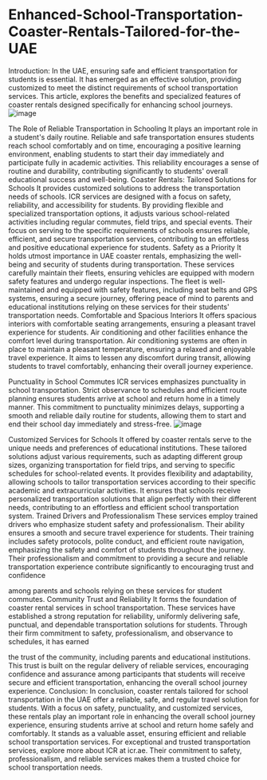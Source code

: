 # Enhanced-School-Transportation-Coaster-Rentals-Tailored-for-the-UAE
Introduction: 
In the UAE, ensuring safe and efficient transportation for students is essential. It has emerged as an effective solution, providing customized to meet the distinct requirements of school transportation services. This article, explores the benefits and specialized features of coaster rentals designed specifically for enhancing school journeys.
![image](https://github.com/icrbuses/Enhanced-School-Transportation-Coaster-Rentals-Tailored-for-the-UAE/assets/156324117/c335302a-bb37-46c4-b89b-99c04e25fd71)

 
The Role of Reliable Transportation in Schooling
It plays an important role in a student's daily routine. Reliable and safe transportation ensures students reach school comfortably and on time, encouraging a positive learning environment, enabling students to start their day immediately and participate fully in academic activities. This reliability encourages a sense of routine and durability, contributing significantly to students' overall educational success and well-being.
Coaster Rentals: Tailored Solutions for Schools 
It provides customized solutions to address the transportation needs of schools. ICR services are designed with a focus on safety, reliability, and accessibility for students. By providing flexible and specialized transportation options, it adjusts various school-related activities including regular commutes, field trips, and special events. Their focus on serving to the specific requirements of schools ensures reliable, 
efficient, and secure transportation services, contributing to an effortless and positive educational experience for students.
Safety as a Priority 
It holds utmost importance in UAE coaster rentals, emphasizing the well-being and security of students during transportation. These services carefully maintain their fleets, ensuring vehicles are equipped with modern safety features and undergo regular inspections. The fleet is well-maintained and equipped with safety features, including seat belts and GPS systems, ensuring a secure journey, offering peace of mind to parents and educational institutions relying on these services for their students' transportation needs.
Comfortable and Spacious Interiors 
It offers spacious interiors with comfortable seating arrangements, ensuring a pleasant travel experience for students. Air conditioning and other facilities enhance the comfort level during transportation. Air 
conditioning systems are often in place to maintain a pleasant temperature, ensuring a relaxed and enjoyable travel experience. It aims to lessen any discomfort during transit, allowing students to travel comfortably, enhancing their overall journey experience.

Punctuality in School Commutes 
ICR services emphasizes punctuality in school transportation. Strict observance to schedules and efficient route planning ensures students arrive at school and return home in a timely manner. This commitment to punctuality minimizes delays, supporting a smooth and reliable daily routine for students, allowing them to start and end their school day immediately and stress-free.
![image](https://github.com/icrbuses/Enhanced-School-Transportation-Coaster-Rentals-Tailored-for-the-UAE/assets/156324117/65c172db-071e-4c2e-a129-8eb82b4acbc6)

 
Customized Services for Schools 
It offered by coaster rentals serve to the unique needs and preferences of educational institutions. These tailored solutions adjust various requirements, such as adapting different group sizes, organizing transportation for field trips, and serving to specific schedules for school-related events. It provides flexibility and adaptability, allowing schools to tailor transportation services according to their specific academic and extracurricular activities. It ensures that schools receive personalized transportation solutions that align perfectly with their different needs, contributing to an effortless and efficient school transportation system.
Trained Drivers and Professionalism
These services employ trained drivers who emphasize student safety and professionalism. Their ability ensures a smooth and secure travel experience for students. Their training includes safety protocols, polite conduct, and efficient route navigation, emphasizing the safety and comfort of students throughout the journey. Their professionalism and commitment to providing a secure and reliable transportation experience contribute significantly to encouraging trust and confidence 

among parents and schools relying on these services for student commutes.
Community Trust and Reliability 
It forms the foundation of coaster rental services in school transportation. These services have established a strong reputation for reliability, uniformly delivering safe, punctual, and dependable transportation solutions for students. Through their firm commitment to safety, professionalism, and observance to schedules, it has earned 

the trust of the community, including parents and educational institutions. This trust is built on the regular delivery of reliable services, encouraging confidence and assurance among participants that students will receive secure and efficient transportation, enhancing the overall school journey experience.
Conclusion: 
In conclusion, coaster rentals tailored for school transportation in the UAE offer a reliable, safe, and regular travel solution for students. With a focus on safety, punctuality, and customized services, these rentals play an important role in enhancing the overall school journey experience, ensuring students arrive at school and return home safely and comfortably. It stands as a valuable asset, ensuring efficient and reliable school transportation services.
For exceptional and trusted transportation services, explore more about ICR at icr.ae. Their commitment to safety, professionalism, and reliable services makes them a trusted choice for school transportation needs.


